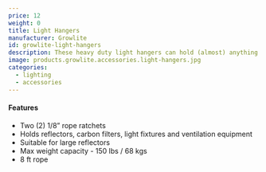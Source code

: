 ```yaml
---
price: 12
weight: 0
title: Light Hangers
manufacturer: Growlite
id: growlite-light-hangers
description: These heavy duty light hangers can hold (almost) anything.
image: products.growlite.accessories.light-hangers.jpg
categories:
  - lighting
  - accessories
---
```


#### Features

* Two (2) 1/8” rope ratchets
* Holds reflectors, carbon filters, light fixtures and ventilation equipment
* Suitable for large reflectors
* Max weight capacity - 150 lbs / 68 kgs
* 8 ft rope
